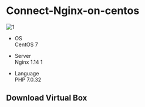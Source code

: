 # Connect-Nginx-on-centos

![1](https://user-images.githubusercontent.com/43987455/48970810-25fc2200-f054-11e8-925b-05bf54db256d.JPG)

* OS<br>
CentOS 7

* Server<br>
Nginx 1.14 1

* Language<br>
PHP 7.0.32


## Download Virtual Box


